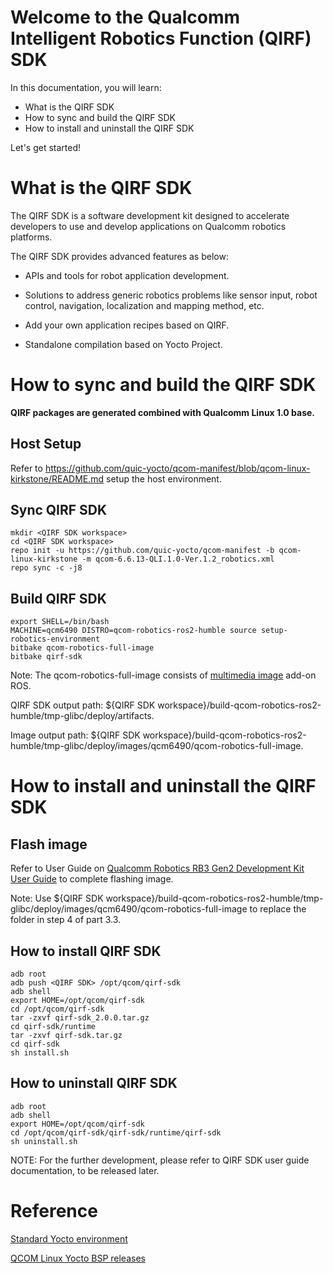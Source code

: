 # Welcome to the Qualcomm Intelligent Robotics Function (QIRF) SDK

In this documentation, you will learn:

- What is the QIRF SDK
- How to sync and build the QIRF SDK
- How to install and uninstall the QIRF SDK

Let's get started!

# What is the QIRF SDK

The QIRF SDK is a software development kit designed to accelerate developers to use and develop applications on Qualcomm robotics platforms.

The QIRF SDK provides advanced features as below:

- APIs and tools for robot application development.

- Solutions to address generic robotics problems like sensor input, robot control, navigation, localization and mapping method, etc.

- Add your own application recipes based on QIRF.

- Standalone compilation based on Yocto Project.


# How to sync and build the QIRF SDK

**QIRF packages are generated combined with Qualcomm Linux 1.0 base.**

## Host Setup

Refer to https://github.com/quic-yocto/qcom-manifest/blob/qcom-linux-kirkstone/README.md setup the host environment.

## Sync QIRF SDK

```shell
mkdir <QIRF SDK workspace>
cd <QIRF SDK workspace>
repo init -u https://github.com/quic-yocto/qcom-manifest -b qcom-linux-kirkstone -m qcom-6.6.13-QLI.1.0-Ver.1.2_robotics.xml
repo sync -c -j8
```

## Build QIRF SDK

```shell
export SHELL=/bin/bash
MACHINE=qcm6490 DISTRO=qcom-robotics-ros2-humble source setup-robotics-environment
bitbake qcom-robotics-full-image
bitbake qirf-sdk
```
Note:
The qcom-robotics-full-image consists of [multimedia image](https://github.com/quic-yocto/meta-qcom-distro/blob/kirkstone/recipes-products/images/qcom-multimedia-image.bb) add-on ROS.

QIRF SDK output path: ${QIRF SDK workspace}/build-qcom-robotics-ros2-humble/tmp-glibc/deploy/artifacts.

Image output path: ${QIRF SDK workspace}/build-qcom-robotics-ros2-humble/tmp-glibc/deploy/images/qcm6490/qcom-robotics-full-image.


# How to install and uninstall the QIRF SDK

## Flash image

Refer to User Guide on [Qualcomm Robotics RB3 Gen2 Development Kit User Guide](https://docs.qualcomm.com/bundle/80-70014-101/resource/80-70014-101_REV_AC_Qualcomm_Robotics_RB3_Gen2_Development_Kit_User_Guide.pdf)
to complete flashing image.

Note: Use ${QIRF SDK workspace}/build-qcom-robotics-ros2-humble/tmp-glibc/deploy/images/qcm6490/qcom-robotics-full-image to replace the folder in step 4 of part 3.3.

## How to install QIRF SDK
```shell
adb root
adb push <QIRF SDK> /opt/qcom/qirf-sdk
adb shell
export HOME=/opt/qcom/qirf-sdk
cd /opt/qcom/qirf-sdk
tar -zxvf qirf-sdk_2.0.0.tar.gz
cd qirf-sdk/runtime
tar -zxvf qirf-sdk.tar.gz
cd qirf-sdk
sh install.sh
```

## How to uninstall QIRF SDK
```shell
adb root
adb shell
export HOME=/opt/qcom/qirf-sdk
cd /opt/qcom/qirf-sdk/qirf-sdk/runtime/qirf-sdk
sh uninstall.sh
```

NOTE: For the further development, please refer to QIRF SDK user guide documentation, to be released later.

# Reference

[Standard Yocto environment](https://docs.yoctoproject.org/4.0.13/brief-yoctoprojectqs/index.html)

[QCOM Linux Yocto BSP releases](https://github.com/quic-yocto/qcom-manifest/blob/qcom-linux-kirkstone/README.md)
